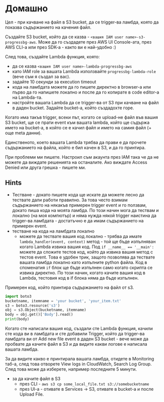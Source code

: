 # Домашно
Цел - при качване на файл в S3 bucket, да се trigger-ва ламбда, която да показва съдържанието на качения файл.

Създайте S3 bucket, който да се казва - `<вашия IAM user name>-s3-progressbg-aws`. Може да го създадете през AWS UI Console-ата, през AWS CLI-a или през SDK-a - както ви е най-удобно :)

След това, създайте Lambda функция, която:
* да се казва `<вашия IAM user name>-lambda-progressbg-aws`
* като IAM role за вашата Lambda използвайте `progressbg-lambda-role` (вече съм я създал за вас).
* задайте 10 секунди за execution timeout
* кода на ламбдата можете да го пишете директно в browser-а или първо да го напишете локално и после да го копирате в code editor-a на Lambda-та.
* настройте вашата Lambda да се trigger-ва от S3 при качване на файл в даден bucket. Задайте bucket-a, който създадохте горе.


Когато има такъв trigger, всеки път, когато се upload-не файл във вашия S3 bucket, ще се прати event към вашата lambda, който ще съдържа името на bucket-a, в който се е качил файл и името на самия файл (+ още meta данни).

Единственото, което вашата Lambda трябва да прави е да прочете съдържанието на файла, който е бил качен в S3, и да го принтира. 

При проблеми ми пишете.  Настроил съм акаунта през IAM така че да не можете да виждате решенията на останалите. Ако виждате Access Denied или друга грешка - пишете ми.


## Hints
* Тестване - докато пишете кода ще искате да можете лесно да тествате дали работи правилно. За това често взимам съдържанието на някакъв примерен trigger event и го ползвам, докато пиша кода на моята ламбда. По този начин мога да тествам и локално (на моя компютър) и няма нужда някой trigger наистина да trigger-ва ламбдата - достатъчно е да имам съдържанието на примерен event.
* тестване на кода на ламбдата локално
  * можете да тествате вашия код локално - трябва да имате `lambda_handler(event, context)` метод - той ще бъде изпълняван когато Lambda извика вашия код. Под `if __name__ == '__main':` можете да сложите тестов код, който да извика вашия метод с тестов event. Това е удобен трик, защото позволява да тествате вашата ламбда локално като изпълните python файла. Код в споменатия `if` блок ще бъде изпълнен само когато скрипта се извика директно. По този начин, когато качите вашия код в Lambda, тестовия код в if блока няма да бъде изпълнен.

Примерен код, който принтира съдържанието на файл от s3.
```python
import boto3
bucketname, itemname = 'your bucket', 'your_item.txt'
s3 = boto3.resource('s3')
obj = s3.Object(bucketname, itemname)
body = obj.get()['Body'].read()
print(body)
```
Когато сте написали вашия код, създали сте Lambda функция, качили сте кода ви в ламбдата и сте добавили Trigger, който да trigger-ва ламбдата ви от Add new file event в даден S3 bucket - вече може да пробвате да качите файл в S3 и да видите какви логове е написала вашата ламбда.  

За да видите какво е принтирала вашата ламбда, отидете в Monitoring таб-а, след това отворете View logs in CloudWatch, Search Log Group. След това може да изберете, например последните 5 минути.

* за да качите файл в S3  
    * през CLI - `aws s3 cp some_local_file.txt s3://somebucketname`
    * през UI-a - отивате в Services -> S3, отивате в bucket-a и после Upload File.

